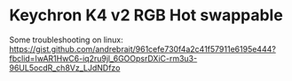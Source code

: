 #   Keychron K4 v2 RGB Hot swappable

Some troubleshooting on linux: https://gist.github.com/andrebrait/961cefe730f4a2c41f57911e6195e444?fbclid=IwAR1HwC6-iq2ru9jl_6GOOpsrDXiC-rm3u3-96UL5ocdR_ch8Vz_LJdNDfzo
